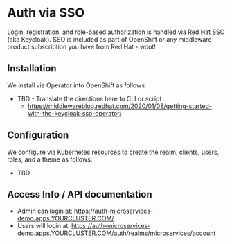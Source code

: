 # Auth via SSO
Login, registration, and role-based authorization is handled via Red Hat SSO (aka Keycloak).
SSO is included as part of OpenShift or any middleware product subscription you have from Red Hat - woot!

## Installation
We install via Operator into OpenShift as follows:
* TBD - Translate the directions here to CLI or script
  * https://middlewareblog.redhat.com/2020/01/08/getting-started-with-the-keycloak-sso-operator/

## Configuration
We configure via Kubernetes resources to create the realm, clients, users, roles, and a theme as follows:
* TBD

## Access Info / API documentation
- Admin can login at: https://auth-microservices-demo.apps.YOURCLUSTER.COM/
- Users will login at: https://auth-microservices-demo.apps.YOURCLUSTER.COM/auth/realms/microservices/account

[1]: https://access.redhat.com/documentation/en-us/red_hat_single_sign-on/7.3/html-single/red_hat_single_sign-on_for_openshift/
[2]: https://www.keycloak.org/documentation.html
[3]: https://github.com/openshift/source-to-image/releases
